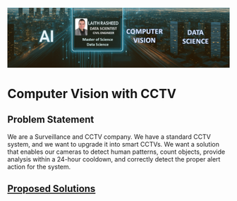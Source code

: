 ![image](https://github.com/laithrasheed/Computer-Vision-Projects/blob/main/Headline%20image.PNG)
# Computer Vision with CCTV

## Problem Statement

We are a Surveillance and CCTV company. We have a standard CCTV system, and we want to upgrade it into smart CCTVs. We want a solution that enables our cameras to detect human patterns, count objects, provide analysis within a 24-hour cooldown, and correctly detect the proper alert action for the system.


## [Proposed Solutions]()


